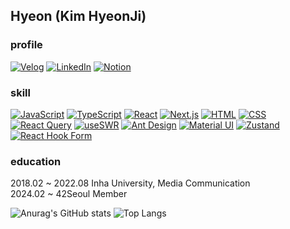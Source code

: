 ## Hyeon (Kim HyeonJi)

### profile
[![Velog](https://img.shields.io/badge/Velog-20c997?style=flat&logo=V&logoColor=white)](
https://velog.io/@hyeon81/posts)
[![LinkedIn](https://img.shields.io/badge/LinkedIn-0077B5?style=flat&logo=LinkedIn&logoColor=white)](https://www.linkedin.com/public-profile/settings?trk=d_flagship3_profile_self_view_public_profile)
[![Notion](https://img.shields.io/badge/Notion-000000?style=flat&logo=Notion&logoColor=white)](https://www.notion.so/013f062fef3d4f8aa4e0a3864ceaf927?pvs=4)
<br/>
### skill
[![JavaScript](https://img.shields.io/badge/JavaScript-F7DF1E?style=flat&logo=JavaScript&logoColor=black)](https://developer.mozilla.org/en-US/docs/Web/JavaScript)
[![TypeScript](https://img.shields.io/badge/TypeScript-3178C6?style=flat&logo=TypeScript&logoColor=white)](https://www.typescriptlang.org/)
[![React](https://img.shields.io/badge/React-61DAFB?style=flat&logo=React&logoColor=white)](https://reactjs.org/)
[![Next.js](https://img.shields.io/badge/Next.js-000000?style=flat&logo=Next.js&logoColor=white)](https://nextjs.org/)
[![HTML](https://img.shields.io/badge/HTML5-E34F26?style=flat&logo=HTML5&logoColor=white)](https://developer.mozilla.org/en-US/docs/Web/HTML)
[![CSS](https://img.shields.io/badge/CSS3-1572B6?style=flat&logo=CSS3&logoColor=white)](https://developer.mozilla.org/en-US/docs/Web/CSS)
<br/>
[![React Query](https://img.shields.io/badge/React_Query-FFD900?style=flat&logo=React&logoColor=black)](https://react-query.tanstack.com/)
[![useSWR](https://img.shields.io/badge/useSWR-FF6C37?style=flat&logo=React&logoColor=black)](https://swr.vercel.app/)
[![Ant Design](https://img.shields.io/badge/Ant_Design-0170FE?style=flat&logo=Ant%20Design&logoColor=white)](https://ant.design/)
[![Material UI](https://img.shields.io/badge/Material_UI-0081CB?style=flat&logo=Material-UI&logoColor=white)](https://material-ui.com/)
[![Zustand](https://img.shields.io/badge/Zustand-FFD000?style=flat&logo=React&logoColor=black)](https://github.com/pmndrs/zustand)
[![React Hook Form](https://img.shields.io/badge/React_Hook_Form-0081CB?style=flat&logo=React&logoColor=white)](https://react-hook-form.com/)

### education
2018.02 ~ 2022.08 Inha University, Media Communication
<br/>
2024.02 ~ 42Seoul Member

![Anurag's GitHub stats](https://github-readme-stats.vercel.app/api?username=hyeon81&show_icons=true&theme=radical)
![Top Langs](https://github-readme-stats.vercel.app/api/top-langs/?username=hyeon81&layout=compact)
